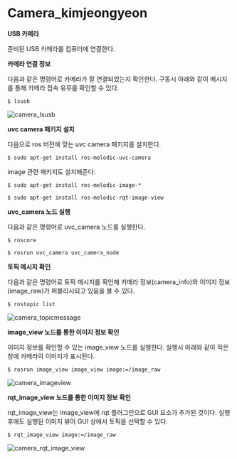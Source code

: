 # Camera_kimjeongyeon

**USB 카메라**

준비된 USB 카메라를 컴퓨터에 연결한다.


**카메라 연결 정보**

다음과 같은 명령어로 카메라가 잘 연결되었는지 확인한다. 구동시 아래와 같이 메시지를 통해 카메라 접속 유무를 확인할 수 있다.

```$ lsusb```

![camera_lsusb](https://user-images.githubusercontent.com/84000076/121798411-1fa91200-cc61-11eb-9542-7a0f4ed1c72c.png)

**uvc camera 패키지 설치**

다음으로 ros 버전에 맞는 uvc camera 패키지를 설치한다.

```$ sudo apt-get install ros-melodic-uvc-camera```

image 관련 패키지도 설치해준다.

```$ sudo apt-get install ros-melodic-image-*```

```$ sudo apt-get install ros-melodic-rqt-image-view```

**uvc_camera 노드 실행**

다음과 같은 명령어로 uvc_camera 노드를 실행한다.

```$ roscore```

```$ rosrun uvc_camera uvc_camera_node```

**토픽 메시지 확인**

다음과 같은 명령어로 토픽 메시지를 확인해 카메라 정보(camera_info)와 이미지 정보(image_raw)가 퍼블리시되고 있음을 볼 수 있다.

```$ rostopic list```

![camera_topicmessage](https://user-images.githubusercontent.com/84000076/121798594-34d27080-cc62-11eb-98b1-a5d9dc159e18.png)

**image_view 노드를 통한 이미지 정보 확인**

이미지 정보를 확인할 수 있는 image_view 노드를 실행한다. 실행시 아래와 같이 작은 창에 카메라의 이미지가 표시된다.

```$ rosrun image_view image_view image:=/image_raw```

![camera_imageview](https://user-images.githubusercontent.com/84000076/121798669-972b7100-cc62-11eb-9226-59011c9b77c9.png)

**rqt_image_view 노드를 통한 이미지 정보 확인**

rqt_image_view는 image_view에 rqt 플러그인으로 GUI 요소가 추가된 것이다. 실행 후에도 실행된 이미지 뷰어 GUI 상에서 토픽을 선택할 수 있다.

```$ rqt_image_view image:=/image_raw```

![camera_rqt_image_view](https://user-images.githubusercontent.com/84000076/121798752-03a67000-cc63-11eb-8ad2-0c3a8b970310.png)
